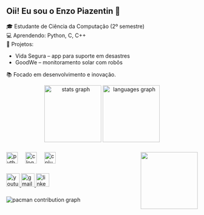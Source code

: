 ## Oii! Eu sou o Enzo Piazentin 👋

🎓 Estudante de Ciência da Computação (2º semestre)  
💻 Aprendendo: Python, C, C++  
🚀 Projetos:  
- Vida Segura – app para suporte em desastres  
- GoodWe – monitoramento solar com robôs  

📚 Focado em desenvolvimento e inovação.  

<div align="center">
  <img src="https://github-readme-stats.vercel.app/api?username=enzo-piazentin&hide_title=false&hide_rank=false&show_icons=true&include_all_commits=true&count_private=true&disable_animations=false&theme=dracula&locale=en&hide_border=false" height="150" alt="stats graph"  />
  <img src="https://github-readme-stats.vercel.app/api/top-langs?username=enzo-piazentin&locale=en&hide_title=false&layout=compact&card_width=320&langs_count=5&theme=dracula&hide_border=false" height="150" alt="languages graph"  />
</div>

###

<img align="right" height="150" src="https://cdn.sanity.io/images/do2rqv0h/production/3356021b2d743e60cb89b0b97196fb2b2b0b44a0-800x800.gif?w=1116&fit=max&auto=format"  />

###

<div align="left">
  <img src="https://cdn.jsdelivr.net/gh/devicons/devicon/icons/python/python-original.svg" height="30" alt="python logo"  />
  <img width="12" />
  <img src="https://cdn.jsdelivr.net/gh/devicons/devicon/icons/c/c-original.svg" height="30" alt="c logo"  />
  <img width="12" />
  <img src="https://cdn.jsdelivr.net/gh/devicons/devicon/icons/cplusplus/cplusplus-original.svg" height="30" alt="cplusplus logo"  />
</div>

###

<div align="left">
  <a href="https://www.youtube.com/@PiazaDEV" target="_blank">
    <img src="https://img.shields.io/static/v1?message=Youtube&logo=youtube&label=&color=FF0000&logoColor=white&labelColor=&style=for-the-badge" height="35" alt="youtube logo"  />
  </a>
  <a href="mailto:enzopiazentin17@gmail.com" target="_blank">
    <img src="https://img.shields.io/static/v1?message=Gmail&logo=gmail&label=&color=D14836&logoColor=white&labelColor=&style=for-the-badge" height="35" alt="gmail logo"  />
  </a>
  <a href="www.linkedin.com/in/enzo-piazentin-59a08932a" target="_blank">
    <img src="https://img.shields.io/static/v1?message=LinkedIn&logo=linkedin&label=&color=0077B5&logoColor=white&labelColor=&style=for-the-badge" height="35" alt="linkedin logo"  />
  </a>
</div>

###

<picture>
  <source media="(prefers-color-scheme: dark)" srcset="https://raw.githubusercontent.com/enzo-piazentin/enzo-piazentin/output/pacman-contribution-graph-dark.svg">
  <source media="(prefers-color-scheme: light)" srcset="https://raw.githubusercontent.com/enzo-piazentin/enzo-piazentin/output/pacman-contribution-graph.svg">
  <img alt="pacman contribution graph" src="https://raw.githubusercontent.com/enzo-piazentin/enzo-piazentin/output/pacman-contribution-graph.svg">
</picture>

###
